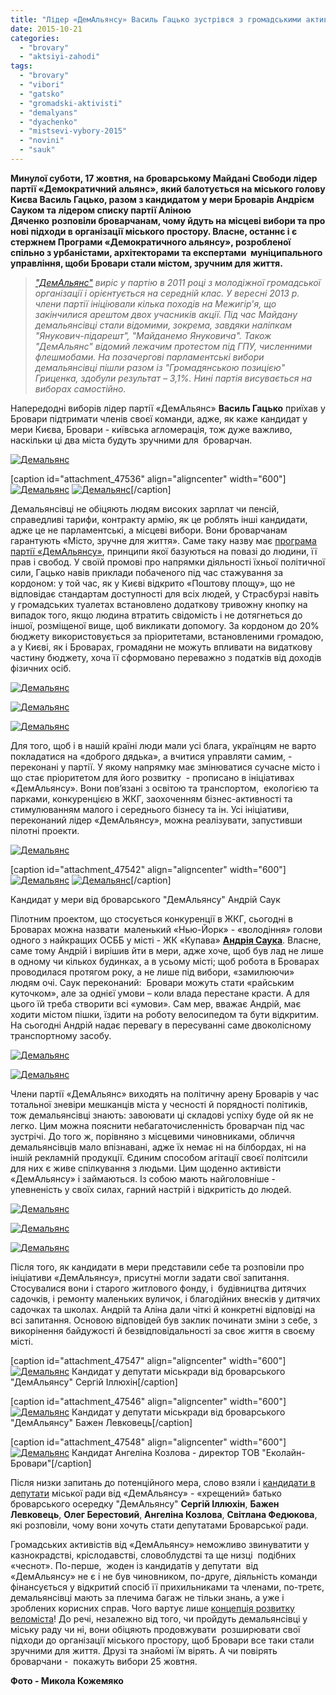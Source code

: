 ```yaml
---
title: "Лідер «ДемАльянсу» Василь Гацько зустрівся з громадськими активістами Броварів"
date: 2015-10-21
categories: 
  - "brovary"
  - "aktsiyi-zahodi"
tags: 
  - "brovary"
  - "vibori"
  - "gatsko"
  - "gromadski-aktivisti"
  - "demalyans"
  - "dyachenko"
  - "mistsevi-vybory-2015"
  - "novini"
  - "sauk"
---
```


**Минулої суботи, 17 жовтня, на броварському Майдані Свободи лідер партії «Демократичний альянс», який балотується на міського голову Києва Василь Гацько, разом з кандидатом у мери Броварів Андрієм Сауком та** **лідером списку партії Аліною Дяченко** **розповіли броварчанам, чому йдуть на місцеві вибори та про нові підходи в організації міського простору. Власне, останнє і є стержнем Програми «Демократичного альянсу», розробленої спільно з урбаністами, архітекторами та експертами  муніципального управління, щоби Бровари стали містом, зручним для життя.**

> _["ДемАльянс"](http://www.pravda.com.ua/articles/2015/10/19/7085342/)_ _виріс у партію в 2011 році з молодіжної громадської організації і орієнтується на середній клас. У вересні 2013 р. члени партії ініціювали кілька походів на Межигір'я, що закінчилися арештом двох учасників акції. Під час Майдану демальянсівці стали відомими, зокрема, завдяки наліпкам "Янукович-підарешт", "Майданемо Януковича". Також "ДемАльянс" відомий лежачим протестом під ГПУ, численними флешмобами. На позачергові парламентські вибори демальянсівці пішли разом із "Громадянською позицією" Гриценка, здобули результат – 3,1%. Нині партія висувається на виборах самостійно._

Напередодні виборів лідер партії «ДемАльянс» **Василь Гацько** приїхав у Бровари підтримати членів своєї команди, адже, як каже кандидат у мери Києва, Бровари - київська агломерація, тож дуже важливо, наскільки ці два міста будуть зручними для  броварчан.

[![Демальянс](https://mpz.brovary.org/wp-content/uploads/2015/10/113.jpg)](https://mpz.brovary.org/wp-content/uploads/2015/10/113.jpg)

\[caption id="attachment\_47536" align="aligncenter" width="600"\][![Демальянс](https://mpz.brovary.org/wp-content/uploads/2015/10/162.jpg)](https://mpz.brovary.org/wp-content/uploads/2015/10/162.jpg) [![Демальянс](https://mpz.brovary.org/wp-content/uploads/2015/10/71.jpg)](https://mpz.brovary.org/wp-content/uploads/2015/10/71.jpg)\[/caption\]

Демальянсівці не обіцяють людям високих зарплат чи пенсій, справедливі тарифи, контракту армію, як це роблять інші кандидати, адже це не парламентські, а місцеві вибори. Вони броварчанам гарантують «Місто, зручне для життя». Саме таку назву має [програма партії «ДемАльянсу»](https://mpz.brovary.org/vyborcha-programa-demalyansu-v-brovarah), принципи якої базуються на повазі до людини, її прав і свобод. У своїй промові про напрямки діяльності їхньої політичної сили, Гацько навів приклади побаченого під час стажування за кордоном: у той час, як у Києві відкрито «Поштову площу», що не відповідає стандартам доступності для всіх людей, у Страсбурзі навіть у громадських туалетах встановлено додаткову тривожну кнопку на випадок того, якщо людина втратить свідомість і не дотягнеться до іншої, розміщеної вище, щоб викликати допомогу. За кордоном до 20% бюджету використовується за пріоритетами, встановленими громадою, а у Києві, як і Броварах, громадяни не можуть впливати на видаткову частину бюджету, хоча її сформовано переважно з податків від доходів фізичних осіб.

[![Демальянс](https://mpz.brovary.org/wp-content/uploads/2015/10/83.jpg)](https://mpz.brovary.org/wp-content/uploads/2015/10/83.jpg)

[![Демальянс](https://mpz.brovary.org/wp-content/uploads/2015/10/142.jpg)](https://mpz.brovary.org/wp-content/uploads/2015/10/142.jpg)

[![Демальянс](https://mpz.brovary.org/wp-content/uploads/2015/10/37.jpg)](https://mpz.brovary.org/wp-content/uploads/2015/10/37.jpg)

Для того, щоб і в нашій країні люди мали усі блага, українцям не варто покладатися на «доброго дядька», а вчитися управляти самим, - переконані у партії. У якому напрямку має змінюватися сучасне місто і що стає пріоритетом для його розвитку  - прописано в ініціативах «ДемАльянсу». Вони пов’язані з освітою та транспортом,  екологією та парками, конкуренцією в ЖКГ, заохоченням бізнес-активності та стимулюванням малого і середнього бізнесу та ін. Усі ініціативи, переконаний лідер «ДемАльянсу», можна реалізувати, запустивши пілотні проекти.

[![Демальянс](https://mpz.brovary.org/wp-content/uploads/2015/10/201.jpg)](https://mpz.brovary.org/wp-content/uploads/2015/10/201.jpg)

\[caption id="attachment\_47542" align="aligncenter" width="600"\][![Демальянс](https://mpz.brovary.org/wp-content/uploads/2015/10/311.jpg)](https://mpz.brovary.org/wp-content/uploads/2015/10/311.jpg) [![Демальянс](https://mpz.brovary.org/wp-content/uploads/2015/10/211.jpg)](https://mpz.brovary.org/wp-content/uploads/2015/10/211.jpg)\[/caption\]

Кандидат у мери від броварського "ДемАльянсу" Андрій Саук

Пілотним проектом, що стосується конкуренції в ЖКГ, сьогодні в Броварах можна назвати  маленький «Нью-Йорк» - «володіння» голови одного з найкращих ОСББ у місті - ЖК «Купава» **[Андрія Саука](https://mpz.brovary.org/mer-brovariv-maye-hodyty-mistom-pishky-yizdyty-na-robotu-velosypedom-ta-buty-vidkrytym)**. Власне, саме тому Андрій і вирішив йти в мери, адже хоче, щоб був лад не лише в одному чи кількох будинках, а в усьому місті; щоб робота в Броварах проводилася протягом року, а не лише під вибори, «замилюючи» людям очі. Саук переконаний:  Бровари можуть стати «райським куточком», але за однієї умови – коли влада перестане красти. А для цього їй треба створити всі «умови». Сам мер, вважає Андрій, має ходити містом пішки, їздити на роботу велосипедом та бути відкритим. На сьогодні Андрій надає перевагу в пересуванні саме двоколісному транспортному засобу.

[![Демальянс](https://mpz.brovary.org/wp-content/uploads/2015/10/30.jpg)](https://mpz.brovary.org/wp-content/uploads/2015/10/30.jpg)

[![Демальянс](https://mpz.brovary.org/wp-content/uploads/2015/10/110.jpg)](https://mpz.brovary.org/wp-content/uploads/2015/10/110.jpg)

Члени партії «ДемАльянс» виходять на політичну арену Броварів у час тотальної зневіри мешканців міста у чесності й порядності політиків, тож демальянсівці знають: завоювати ці складові успіху буде ой як не легко. Цим можна пояснити небагаточисленність броварчан під час зустрічі. До того ж, порівняно з місцевими чиновниками, обличчя демальянсівців мало впізнавані, адже їх немає ні на білбордах, ні на іншій рекламній продукції. Єдиним способом агітації своєї політсили для них є живе спілкування з людьми. Цим щоденно активісти «ДемАльянсу» і займаються. Із собою мають найголовніше - упевненість у своїх силах, гарний настрій і відкритість до людей.

[![Демальянс](https://mpz.brovary.org/wp-content/uploads/2015/10/29.jpg)](https://mpz.brovary.org/wp-content/uploads/2015/10/29.jpg)

[![Демальянс](https://mpz.brovary.org/wp-content/uploads/2015/10/35.jpg)](https://mpz.brovary.org/wp-content/uploads/2015/10/35.jpg)

[![Демальянс](https://mpz.brovary.org/wp-content/uploads/2015/10/191.jpg)](https://mpz.brovary.org/wp-content/uploads/2015/10/191.jpg)

Після того, як кандидати в мери представили себе та розповіли про ініціативи «ДемАльянсу», присутні могли задати свої запитання. Стосувалися вони і старого житлового фонду, і  будівництва дитячих садочків, і ремонту маленьких вуличок, і благодійних внесків у дитячих садочках та школах. Андрій та Аліна дали чіткі й конкретні відповіді на всі запитання. Основою відповідей був заклик починати зміни з себе, з викорінення байдужості й безвідповідальності за своє життя в своєму місті.

\[caption id="attachment\_47547" align="aligncenter" width="600"\][![Демальянс](https://mpz.brovary.org/wp-content/uploads/2015/10/44.jpg)](https://mpz.brovary.org/wp-content/uploads/2015/10/44.jpg) Кандидат у депутати міськради від броварського "ДемАльянсу" Сергій Іллюхін\[/caption\]

\[caption id="attachment\_47546" align="aligncenter" width="600"\][![Демальянс](https://mpz.brovary.org/wp-content/uploads/2015/10/40.jpg)](https://mpz.brovary.org/wp-content/uploads/2015/10/40.jpg) Кандидат у депутати міськради від броварського "ДемАльянсу" Бажен Левковець\[/caption\]

\[caption id="attachment\_47548" align="aligncenter" width="600"\][![Демальянс](https://mpz.brovary.org/wp-content/uploads/2015/10/42.jpg)](https://mpz.brovary.org/wp-content/uploads/2015/10/42.jpg) Кандидат Ангеліна Козлова - директор ТОВ "Еколайн-Бровари"\[/caption\]

Після низки запитань до потенційного мера, слово взяли і [кандидати в депутати](https://mpz.brovary.org/brovarska-komanda-demalyansu-prezentuvala-svoyi-spysky-kandydativ-na-mistsevyh-vyborah) міської ради від «ДемАльянсу» - «хрещений» батько броварського осередку "ДемАльянсу" **Сергій Іллюхін**, **Бажен Левковець**, **Олег Берестовий**, **Ангеліна Козлова**, **Світлана Федюкова**, які розповіли, чому вони хочуть стати депутатами Броварської ради.

Громадських активістів від «ДемАльянсу» неможливо звинуватити у казнокрадстві, кріслодавстві, словоблудстві та ще низці  подібних «чеснот». По-перше,  жоден із кандидатів у депутати  від «ДемАльянсу» не є і не був чиновником, по-друге, діяльність команди фінансується у відкритий спосіб її прихильниками та членами, по-третє, демальянсівці мають за плечима багаж не тільки знань, а уже і зроблених корисних справ. Чого вартує лише [концепція розвитку веломіста](https://mpz.brovary.org/veloinfrastrukturi-brovariv-buti-mistsevi-aktivisti-vzyalis-za-rozrobku-shemi-velomarshrutiv/)! До речі, незалежно від того, чи пройдуть демальянсівці у міську раду чи ні, вони обіцяють продовжувати  розширювати свої підходи до організації міського простору, щоб Бровари все таки стали зручними для життя. Друзі та знайомі їм вірять. А чи повірять броварчани -  покажуть вибори 25 жовтня.

**Фото - Микола Кожемяко**
